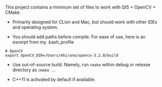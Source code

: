 This project contains a minimum set of files to work with Qt5 + OpenCV + CMake.

- Primarily designed for CLion and Mac, but should work with other IDEs and operating system.

- You should add paths before compile. For ease of use, here is an excerpt from my .bash_profile
```
# OpenCV
export OpenCV_DIR=/Users/mhirano/opencv-3.2.0/build
```

- Use out-of-source build. Namely, run `cmake` within debug or release directory as `cmake ..`

- C++11 is activated by default if available.
